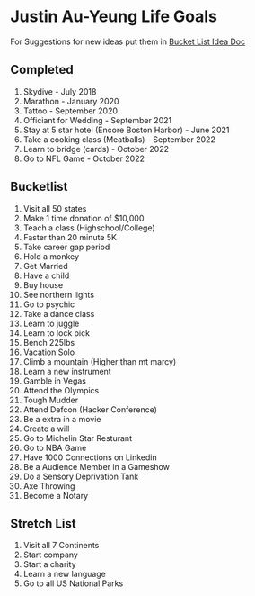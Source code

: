 # Justin Au-Yeung Life Goals 
For Suggestions for new ideas put them in [Bucket List Idea Doc](https://docs.google.com/document/d/1mr2loKbFlh8Y5DQQ4mg4Q0CP9Uzng-uLfvdrehrqDG4/edit?usp=sharing) 

## Completed 
1. Skydive - July 2018
2. Marathon - January 2020
3. Tattoo - September 2020
4. Officiant for Wedding - September 2021
5. Stay at 5 star hotel (Encore Boston Harbor) - June 2021
6. Take a cooking class (Meatballs) - September 2022
7. Learn to bridge (cards) - October 2022
8. Go to NFL Game - October 2022

## Bucketlist 
1. Visit all 50 states
2. Make 1 time donation of $10,000
3. Teach a class (Highschool/College)
4. Faster than 20 minute 5K
5. Take career gap period
6. Hold a monkey
7. Get Married
8. Have a child
9. Buy house
10. See northern lights
11. Go to psychic
12. Take a dance class
13. Learn to juggle
14. Learn to lock pick
15. Bench 225lbs
16. Vacation Solo
17. Climb a mountain (Higher than mt marcy)
18. Learn a new instrument
19. Gamble in Vegas
20. Attend the Olympics
21. Tough Mudder
22. Attend Defcon (Hacker Conference)
23. Be a extra in a movie
24. Create a will
25. Go to Michelin Star Resturant
26. Go to NBA Game
27. Have 1000 Connections on Linkedin
28. Be a Audience Member in a Gameshow
29. Do a Sensory Deprivation Tank
30. Axe Throwing
31. Become a Notary

## Stretch List
1. Visit all 7 Continents
2. Start company 
3. Start a charity
4. Learn a new language
5. Go to all US National Parks